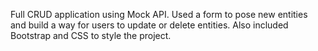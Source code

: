 Full CRUD application using Mock API. Used a form to pose new entities and build a way for users to update or delete entities. Also included Bootstrap and CSS to style the project.
